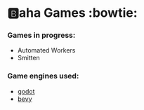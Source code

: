 # :b:aha Games :bowtie:

### Games in progress:
- Automated Workers
- Smitten

### Game engines used:
- [godot](https://godotengine.org/)
- [bevy](https://bevyengine.org/)
